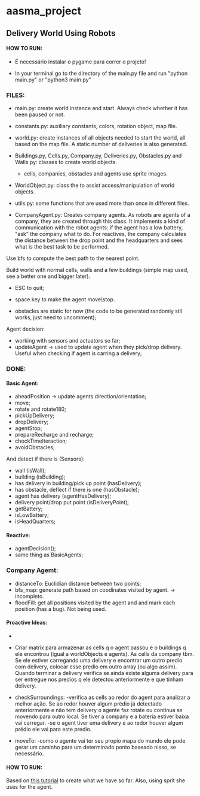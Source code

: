 # aasma_project

## Delivery World Using Robots

#### HOW TO RUN:

* É necessário instalar o pygame para correr o projeto!

* In your terminal go to the directory of the main.py file and  run "python main.py" or "python3 main.py"

### FILES:
* main.py: create world instance and start. Always check whether it has been paused or not.
* constants.py: auxiliary constants, colors, rotation object, map file.

* world.py: create instances of all objects needed to start the world, all based on the map file. A static number of deliveries is also generated.

* Buildings.py, Cells.py, Company.py, Deliveries.py, Obstacles.py and Walls.py: classes to create world objects.
	- cells, companies, obstacles and agents use sprite images.

* WorldObject.py: class the to assist access/manipulation of world objects.

* utils.py: some functions that are used more than once in different files.
* CompanyAgent.py: Creates company agents. As robots are agents of a company, they are created through this class. It implements a kind of communication with the robot agents: if the agent has a low battery, "ask" the company what to do. For reactives, the company calculates the distance between the drop point and the headquarters and sees what is the best task to be performed.

Use bfs to compute the best path to the nearest point.

Build world with normal cells, walls and a few buildings (simple map used, see a better one and bigger later).
* ESC to quit;
* space key to make the agent move\stop.

* obstacles are static for now (the code to be generated randomly stil works, just need to uncomment);

Agent decision:
* working with sensors and actuators so far;
* updateAgent -> used to update agent when they pick/drop delivery. Useful when checking if agent is carring a delivery;

### DONE:

#### Basic Agent:
* aheadPosition -> update agents direction/orientation;
* move;
* rotate and rotate180;
* pickUpDelivery;
* dropDelivery;
* agentStop;
* prepareRecharge and recharge;
* checkTimeIteraction;
* avoidObstacles;

And detect if there is (Sensors):
* wall (isWall);
* building (isBuilding);
* has delivery in building/pick up point (hasDelivery);
* has obstacle, deflect if there is one (hasObstacle);
* agent has delivery (agentHasDelivery);
* delivery point/drop put point (isDeliveryPoint);
* getBattery;
* isLowBattery;
* isHeadQuarters;

#### Reactive:
* agentDecision();
* same thing as BasicAgents;

### Company Agemt:
* distanceTo: Euclidian distance between two points;
* bfs_map: generate path based on coodinates visited by agent. -> incompleto.
* floodFill: get all positions visited by the agent and and mark each position (has a bug). Not being used.

#### Proactive Ideas:
*
* Criar matrix para armazenar as cells q o agent passou e o buildings q ele encontrou (igual a worldObjects e agents). As cells da company tbm. Se ele estiver carregando uma delivery e encontrar um outro predio com delivery, colocar esse predio em outro array (ou algo assim). Quando terminar a delivery verifica se ainda existe alguma delivery para ser entregue nos predios q ele detectou anteriormente e que tinham delivery.

* checkSurroundings:
	-verifica as cells ao redor do agent para analizar a melhor ação. Se ao redor houver algum prédio já detectado anteriormente e não tem delivery o agente faz rotate ou continua se movendo para outro local. Se tiver a company e a bateria estiver baixa vai carregar.
	-se o agent tiver uma delivery e ao redor houver algum prédio ele vai para este predio.

* moveTo:
	-como o agente vai ter seu propio mapa do mundo ele pode gerar um caminho para um determinado ponto baseado nisso, se necessário.


#### HOW TO RUN:

Based on [this tutorial](https://github.com/poly451/Tutorials/tree/master/Python:%20Create%20a%20Grid) to create what we have so far. Also, using sprit she uses for the agent.




